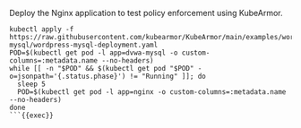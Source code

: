 Deploy the Nginx application to test policy enforcement using KubeArmor.

```
kubectl apply -f https://raw.githubusercontent.com/kubearmor/KubeArmor/main/examples/wordpress-mysql/wordpress-mysql-deployment.yaml
POD=$(kubectl get pod -l app=dvwa-mysql -o custom-columns=:metadata.name --no-headers)
while [[ -n "$POD" && $(kubectl get pod "$POD" -o=jsonpath='{.status.phase}') != "Running" ]]; do
  sleep 5
  POD=$(kubectl get pod -l app=nginx -o custom-columns=:metadata.name --no-headers)
done
```{{exec}}
